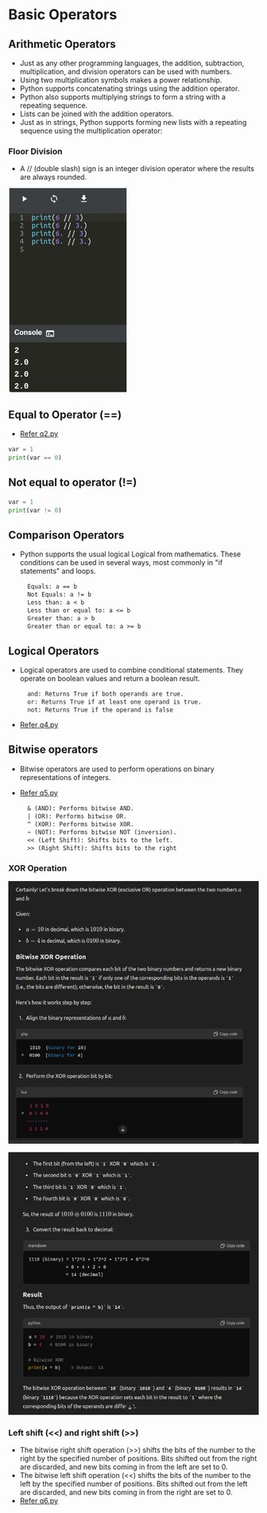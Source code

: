 # Basic Operators 

## Arithmetic Operators
- Just as any other programming languages, the addition, subtraction, multiplication, and division operators can be used with numbers.
- Using two multiplication symbols makes a power relationship.
- Python supports concatenating strings using the addition operator.
- Python also supports multiplying strings to form a string with a repeating sequence.
- Lists can be joined with the addition operators.
- Just as in strings, Python supports forming new lists with a repeating sequence using the multiplication operator:



### Floor Division 
- A // (double slash) sign is an integer division operator where the results are always rounded.

![alt text](image.png)



## Equal to Operator (==)

- [Refer q2.py](q2.py)

```python
var = 1
print(var == 0)

```

## Not equal to operator (!=)
```python
var = 1
print(var != 0)

```

## Comparison Operators
 
- Python supports the usual logical Logical from mathematics. These conditions can be used in several ways, most commonly in "if statements" and loops.

        Equals: a == b
        Not Equals: a != b
        Less than: a < b
        Less than or equal to: a <= b
        Greater than: a > b
        Greater than or equal to: a >= b



## Logical Operators

- Logical operators are used to combine conditional statements. They operate on boolean values and return a boolean result.

        and: Returns True if both operands are true.
        or: Returns True if at least one operand is true.
        not: Returns True if the operand is false

- [Refer q4.py](q4.py)


## Bitwise operators 

- Bitwise operators are used to perform operations on binary representations of integers.
- [Refer q5.py](q5.py)

        & (AND): Performs bitwise AND.
        | (OR): Performs bitwise OR.
        ^ (XOR): Performs bitwise XOR.
        ~ (NOT): Performs bitwise NOT (inversion).
        << (Left Shift): Shifts bits to the left.
        >> (Right Shift): Shifts bits to the right

### XOR Operation 

![alt text](image-1.png)

![alt text](image-2.png)


### Left shift (<<) and right shift (>>)

- The bitwise right shift operation (>>) shifts the bits of the number to the right by the specified number of positions. Bits shifted out from the right are discarded, and new bits coming in from the left are set to 0.
- The bitwise left shift operation (<<) shifts the bits of the number to the left by the specified number of positions. Bits shifted out from the left are discarded, and new bits coming in from the right are set to 0.
- [Refer q6.py](q6.py)


